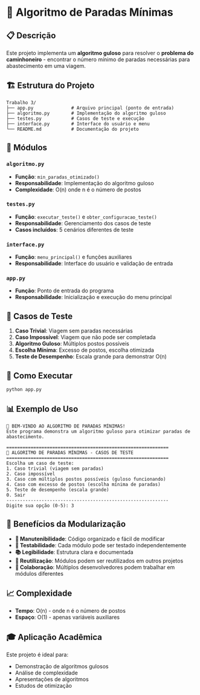 # 🚗 Algoritmo de Paradas Mínimas

## 📋 Descrição

Este projeto implementa um **algoritmo guloso** para resolver o **problema do caminhoneiro** - encontrar o número mínimo de paradas necessárias para abastecimento em uma viagem.

## 🏗️ Estrutura do Projeto

```
Trabalho 3/
├── app.py              # Arquivo principal (ponto de entrada)
├── algoritmo.py        # Implementação do algoritmo guloso
├── testes.py           # Casos de teste e execução
├── interface.py        # Interface do usuário e menu
└── README.md           # Documentação do projeto
```

## 📁 Módulos

### `algoritmo.py`
- **Função**: `min_paradas_otimizado()`
- **Responsabilidade**: Implementação do algoritmo guloso
- **Complexidade**: O(n) onde n é o número de postos

### `testes.py`
- **Função**: `executar_teste()` e `obter_configuracao_teste()`
- **Responsabilidade**: Gerenciamento dos casos de teste
- **Casos incluídos**: 5 cenários diferentes de teste

### `interface.py`
- **Função**: `menu_principal()` e funções auxiliares
- **Responsabilidade**: Interface do usuário e validação de entrada

### `app.py`
- **Função**: Ponto de entrada do programa
- **Responsabilidade**: Inicialização e execução do menu principal

## 🧪 Casos de Teste

1. **Caso Trivial**: Viagem sem paradas necessárias
2. **Caso Impossível**: Viagem que não pode ser completada
3. **Algoritmo Guloso**: Múltiplos postos possíveis
4. **Escolha Mínima**: Excesso de postos, escolha otimizada
5. **Teste de Desempenho**: Escala grande para demonstrar O(n)

## 🚀 Como Executar

```bash
python app.py
```

## 📊 Exemplo de Uso

```
🚗 BEM-VINDO AO ALGORITMO DE PARADAS MÍNIMAS!
Este programa demonstra um algoritmo guloso para otimizar paradas de abastecimento.

============================================================
🚗 ALGORITMO DE PARADAS MÍNIMAS - CASOS DE TESTE
============================================================
Escolha um caso de teste:
1. Caso trivial (viagem sem paradas)
2. Caso impossível
3. Caso com múltiplos postos possíveis (guloso funcionando)
4. Caso com excesso de postos (escolha mínima de paradas)
5. Teste de desempenho (escala grande)
0. Sair
------------------------------------------------------------
Digite sua opção (0-5): 3
```

## 🎯 Benefícios da Modularização

- **🔧 Manutenibilidade**: Código organizado e fácil de modificar
- **🧪 Testabilidade**: Cada módulo pode ser testado independentemente
- **📚 Legibilidade**: Estrutura clara e documentada
- **🔄 Reutilização**: Módulos podem ser reutilizados em outros projetos
- **👥 Colaboração**: Múltiplos desenvolvedores podem trabalhar em módulos diferentes

## 📈 Complexidade

- **Tempo**: O(n) - onde n é o número de postos
- **Espaço**: O(1) - apenas variáveis auxiliares

## 🎓 Aplicação Acadêmica

Este projeto é ideal para:
- Demonstração de algoritmos gulosos
- Análise de complexidade
- Apresentações de algoritmos
- Estudos de otimização
